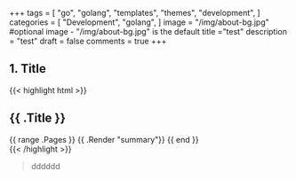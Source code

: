 +++
tags = [
    "go",
    "golang",
    "templates",
    "themes",
    "development",
]
categories = [
    "Development",
    "golang",
]
image = "/img/about-bg.jpg" #optional image - "/img/about-bg.jpg" is the default
title ="test"
description = "test"
draft = false
comments = true
+++
<h2>1. Title</h2>
{{< highlight html >}}
<section id="main">
  <div>
    <h1 id="title">{{ .Title }}</h1>
    {{ range .Pages }}
      {{ .Render "summary"}}
    {{ end }}
  </div>
</section>
{{< /highlight >}}
<blockquote>dddddd</blockquote>